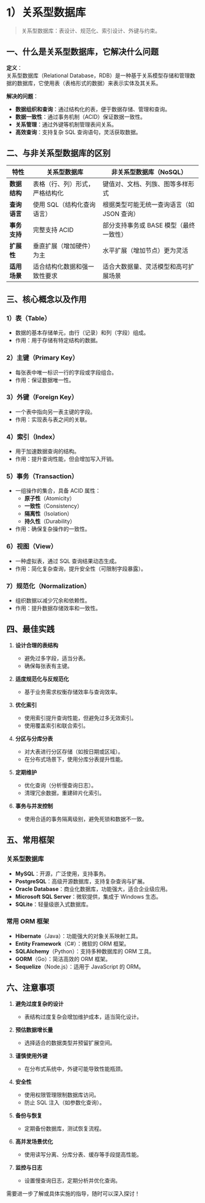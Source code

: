 # 1）关系型数据库

> 关系型数据库：表设计、规范化、索引设计、外键与约束。

## 一、什么是关系型数据库，它解决什么问题

**定义**：  
关系型数据库（Relational Database，RDB）是一种基于关系模型存储和管理数据的数据库，它使用表（表格形式的数据）来表示实体及其关系。

**解决的问题**：

- **数据组织和查询**：通过结构化的表，便于数据存储、管理和查询。
- **数据一致性**：通过事务机制（ACID）保证数据一致性。
- **关系管理**：通过外键等机制管理表间关系。
- **高效查询**：支持复杂 SQL 查询语句，灵活获取数据。

## 二、与非关系型数据库的区别

| **特性**     | **关系型数据库**               | **非关系型数据库（NoSQL）**                |
| ------------ | ------------------------------ | ------------------------------------------ |
| **数据结构** | 表格（行、列）形式，严格结构化 | 键值对、文档、列族、图等多样形式           |
| **查询语言** | 使用 SQL（结构化查询语言）     | 根据类型可能无统一查询语言（如 JSON 查询） |
| **事务支持** | 完整支持 ACID                  | 部分支持事务或 BASE 模型（最终一致性）     |
| **扩展性**   | 垂直扩展（增加硬件）为主       | 水平扩展（增加节点）更为灵活               |
| **适用场景** | 适合结构化数据和强一致性要求   | 适合大数据量、灵活模型和高可扩展场景       |

## 三、核心概念以及作用

### **1）表（Table）**

- 数据的基本存储单元，由行（记录）和列（字段）组成。
- 作用：用于存储有特定结构的数据。

### **2）主键（Primary Key）**

- 每张表中唯一标识一行的字段或字段组合。
- 作用：保证数据唯一性。

### **3）外键（Foreign Key）**

- 一个表中指向另一表主键的字段。
- 作用：实现表与表之间的关联。

### **4）索引（Index）**

- 用于加速数据查询的结构。
- 作用：提升查询性能，但会增加写入开销。

### **5）事务（Transaction）**

- 一组操作的集合，具备 ACID 属性：
  - **原子性**（Atomicity）
  - **一致性**（Consistency）
  - **隔离性**（Isolation）
  - **持久性**（Durability）
- 作用：确保复杂操作的一致性。

### **6）视图（View）**

- 一种虚拟表，通过 SQL 查询结果动态生成。
- 作用：简化复杂查询，提升安全性（可限制字段暴露）。

### **7）规范化（Normalization）**

- 组织数据以减少冗余和依赖性。
- 作用：提升数据存储效率和一致性。

## 四、最佳实践

1. **设计合理的表结构**

   - 避免过多字段，适当分表。
   - 确保每张表有主键。

2. **适度规范化与反规范化**

   - 基于业务需求权衡存储效率与查询效率。

3. **优化索引**

   - 使用索引提升查询性能，但避免过多无效索引。
   - 使用覆盖索引和联合索引。

4. **分区与分库分表**

   - 对大表进行分区存储（如按日期或区域）。
   - 在分布式场景下，使用分库分表提升性能。

5. **定期维护**

   - 优化查询（分析慢查询日志）。
   - 清理冗余数据，重建碎片化索引。

6. **事务与并发控制**
   - 使用合适的事务隔离级别，避免死锁和数据不一致。

## 五、常用框架

### **关系型数据库**

- **MySQL**：开源，广泛使用，支持事务。
- **PostgreSQL**：高级开源数据库，支持复杂查询与扩展。
- **Oracle Database**：商业化数据库，功能强大，适合企业级应用。
- **Microsoft SQL Server**：微软提供，集成于 Windows 生态。
- **SQLite**：轻量级嵌入式数据库。

### **常用 ORM 框架**

- **Hibernate**（Java）：功能强大的对象关系映射工具。
- **Entity Framework**（C#）：微软的 ORM 框架。
- **SQLAlchemy**（Python）：支持多种数据库的 ORM 工具。
- **GORM**（Go）：简洁高效的 ORM 框架。
- **Sequelize**（Node.js）：适用于 JavaScript 的 ORM。

## 六、注意事项

1. **避免过度复杂的设计**

   - 表结构过度复杂会增加维护成本，适当简化设计。

2. **预估数据增长量**

   - 选择适合的数据类型并预留扩展空间。

3. **谨慎使用外键**

   - 在分布式系统中，外键可能导致性能瓶颈。

4. **安全性**

   - 使用权限管理限制数据库访问。
   - 防止 SQL 注入（如参数化查询）。

5. **备份与恢复**

   - 定期备份数据库，测试恢复流程。

6. **高并发场景优化**

   - 使用读写分离、分库分表、缓存等手段提高性能。

7. **监控与日志**
   - 设置慢查询日志，定期分析并优化查询。

需要进一步了解或具体实施的指导，随时可以深入探讨！
